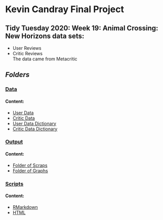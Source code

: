 # Kevin Candray Final Project
## Tidy Tuesday 2020: Week 19: Animal Crossing: New Horizons data sets:  
* User Reviews
* Critic Reviews  
The data came from Metacritic

## *Folders*
### [Data](https://github.com/Biol551-CSUN/CandrayFinalProject/tree/main/Data)
#### **Content:** 
* [User Data](https://github.com/Biol551-CSUN/CandrayFinalProject/blob/main/Data/userreviewsACNH.csv)  
* [Critic Data](https://github.com/Biol551-CSUN/CandrayFinalProject/blob/main/Data/criticdfACNH.csv) 
* [User Data Dictionary](https://github.com/Biol551-CSUN/CandrayFinalProject/blob/main/Data/DataDictionaryUserReviewsACNH.csv) 
* [Critic Data Dictionary](https://github.com/Biol551-CSUN/CandrayFinalProject/blob/main/Data/DataDictionaryCriticdfACNH.csv)  

### [Output](https://github.com/Biol551-CSUN/CandrayFinalProject/tree/main/Output)  
#### **Content:**  
* [Folder of Scraps](https://github.com/Biol551-CSUN/CandrayFinalProject/tree/main/Output/scraps)
* [Folder of Graphs](https://github.com/Biol551-CSUN/CandrayFinalProject/tree/main/Output/Graphs)

### [Scripts](https://github.com/Biol551-CSUN/CandrayFinalProject/tree/main/Scripts)  
#### **Content:**
* [RMarkdown](https://github.com/Biol551-CSUN/CandrayFinalProject/blob/main/Scripts/ACNHproject.Rmd)  
* [HTML](https://github.com/Biol551-CSUN/CandrayFinalProject/blob/main/Scripts/ACNHproject.html)

